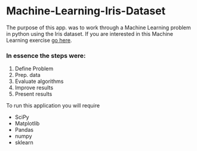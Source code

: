 # Machine-Learning-Iris-Dataset

The purpose of this app. was to work through a Machine Learning problem in python using the Iris dataset. 
If you are interested in this Machine Learning exercise [go here](https://machinelearningmastery.com/machine-learning-in-python-step-by-step/).

### In essence the steps were:
1. Define Problem
2. Prep. data
3. Evaluate algorithms
4. Improve results
5. Present results 

To run this application you will require
- SciPy
- Matplotlib
- Pandas 
- numpy
- sklearn
